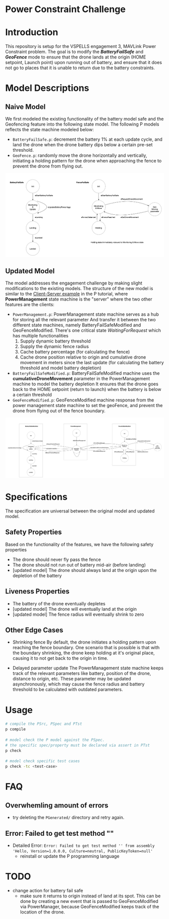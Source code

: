 # **Power Constraint Challenge**
# Introduction
This repository is setup for the VSPELLS engagement 3, MAVLink Power Constraint problem. The goal is to modify the **_BatteryFailSafe_** and **_GeoFence_** mode to ensure that the drone lands at the origin (HOME setpoint, Launch point) upon running out of battery, and ensure that it does not go to places that it is unable to return due to the battery constraints.

# Model Descriptions
## Naive Model
We first modeled the existing functionality of the battery model safe and the Geofencing feature into the following state model. The following P models reflects the state machine modeled below:
- `BatteryFailSafe.p`: decrement the battery 1% at each update cycle, and land the drone when the drone battery dips below a certain pre-set threshold.
- `GeoFence.p`: randomly move the drone horizontally and vertically, initiating a holding pattern for the drone when approaching the fence to prevent the drone from flying out.

![naive-model](naive-model.png)

## Updated Model
The model addresses the engagement challenge by making slight modifications to the existing models. The structure of the new model is similar to the [Client-Server example](https://p-org.github.io/P/tutorial/clientserver/) in the P tutorial, where **PowerManagement** state machine is the "server" where the two other features are the clients:
- `PowerManagement.p`: PowerManagement state machine serves as a hub for storing all the relevant parameter
And transfer it between the two different state machines, namely BatteryFailSafeModified and GeoFenceModified. There's one critical state *WaitingForRequest* which has multiple functionalities
  1. Supply dynamic battery threshold
  2. Supply the dynamic fence radius 
  3. Cache battery percentage (for calculating the fence)
  4. Cache drone position relative to origin and cumulative drone movement in meters since the last update (for calculating the battery threshold and model battery depletion)
- `BatteryFailSafeModified.p`: BatteryFailSafeModified machine uses the **cumulativeDroneMovement** parameter in the PowerManagement machine to model the battery depletion
It ensures that the drone goes back to the HOME setpoint (return to launch) when the battery is below a certain threshold
- `GeoFenceModified.p`: GeoFenceModified machine response from the power management state machine to set the geoFence, and prevent the drone from flying out of the fence boundary.

![updated-model](updated-model.png)

# Specifications
The specification are universal between the original model and updated model.

## Safety Properties
Based on the functionality of the features, we have the following safety properties
- The drone should never fly pass the fence
- The drone should not run out of battery mid-air (before landing)
- [updated model] The drone should always land at the origin upon the depletion of the battery

## Liveness Properties
- The battery of the drone eventually depletes
- [updated model] The drone will eventually land at the origin
- [updated model] The fence radius will eventually shrink to zero

## Other Edge Cases
- Shrinking fence
By default, the drone initiates a holding pattern upon reaching the fence boundary. One scenario that is possible is that with the boundary shrinking, the drone keep holding at it's original place, causing it to not get back to the origin in time.

- Delayed parameter update
The PowerManagement state machine keeps track of the relevant parameters like battery, position of the drone, distance to origin, etc. These parameter may be updated asynchronously, which may cause the fence radius and battery threshold to be calculated with outdated parameters.


# Usage
```bash
# compile the PSrc, PSpec and PTst
p compile 

# model check the P model against the PSpec.
# the specific spec/property must be declared via assert in PTst
p check  

# model check specific test cases
p check -tc <test-case>
```
# FAQ
## Overwhemling amount of errors
- try deleting the `PGenerated/` directory and retry again.


## Error: Failed to get test method ""
- Detailed Error: `Error: Failed to get test method '' from assembly 'Hello, Version=1.0.0.0, Culture=neutral, PublicKeyToken=null'`
    - reinstall or update the P programming language

# TODO
- change action for battery fail safe
  - make sure it returns to origin instead of land at its spot. This can be done by creating a new event that is passed to GeoFenceModified via PowerManager, because GeoFenceModified keeps track of the location of the drone.